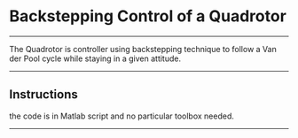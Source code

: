 # Backstepping Control of a Quadrotor
---
 The Quadrotor is controller using backstepping technique to follow a Van der Pool cycle while staying in a given attitude.


---
## Instructions

the code is in Matlab script and no particular toolbox needed.

---




